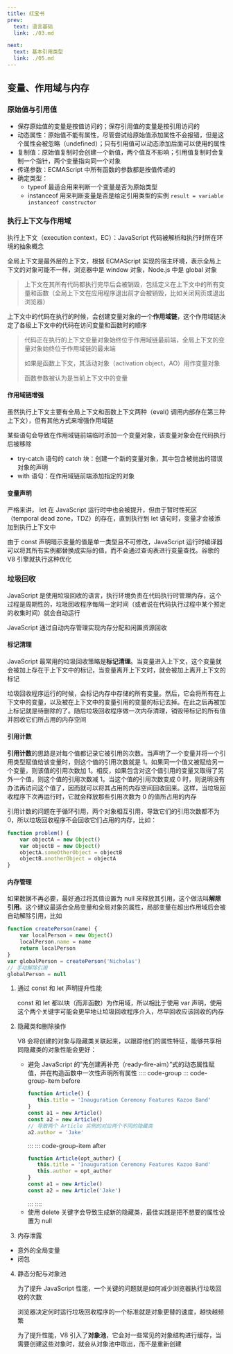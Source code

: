 ```yaml
---
title: 红宝书
prev:
  text: 语言基础
  link: ./03.md

next:
  text: 基本引用类型
  link: ./05.md
---
```


## 变量、作用域与内存

### 原始值与引用值

- 保存原始值的变量是按值访问的；保存引用值的变量是按引用访问的
- 动态属性：原始值不能有属性，尽管尝试给原始值添加属性不会报错，但是这个属性会被忽略（undefined）；只有引用值可以动态添加后面可以使用的属性
- 复制值：原始值复制时会创建一个新值，两个值互不影响；引用值复制时会复制一个指针，两个变量指向同一个对象
- 传递参数：ECMAScript 中所有函数的参数都是按值传递的
- 确定类型：
  - typeof 最适合用来判断一个变量是否为原始类型
  - instanceof 用来判断变量是否是给定引用类型的实例 `result = variable instanceof constructor`

### 执行上下文与作用域

执行上下文（execution context，EC）：JavaScript 代码被解析和执行时所在环境的抽象概念

全局上下文是最外层的上下文，根据 ECMAScript 实现的宿主环境，表示全局上下文的对象可能不一样，浏览器中是 window 对象，Node.js 中是 global 对象

> 上下文在其所有代码都执行完毕后会被销毁，包括定义在上下文中的所有变量和函数（全局上下文在应用程序退出前才会被销毁，比如关闭网页或退出浏览器）

上下文中的代码在执行的时候，会创建变量对象的一个**作用域链**，这个作用域链决定了各级上下文中的代码在访问变量和函数时的顺序

> 代码正在执行的上下文变量对象始终位于作用域链最前端，全局上下文的变量对象始终位于作用域链的最末端
>
> 如果是函数上下文，其活动对象（activation object，AO）用作变量对象
>
> 函数参数被认为是当前上下文中的变量

#### 作用域链增强

虽然执行上下文主要有全局上下文和函数上下文两种（eval() 调用内部存在第三种上下文），但有其他方式来增强作用域链

某些语句会导致在作用域链前端临时添加一个变量对象，该变量对象会在代码执行后被移除

- try-catch 语句的 catch 块：创建一个新的变量对象，其中包含被抛出的错误对象的声明
- with 语句：在作用域链前端添加指定的对象

#### 变量声明

严格来讲， let 在 JavaScript 运行时中也会被提升，但由于暂时性死区（temporal dead zone，TDZ）的存在，直到执行到 let 语句时，变量才会被添加到执行上下文中

由于 const 声明暗示变量的值是单一类型且不可修改，JavaScript 运行时编译器可以将其所有实例都替换成实际的值，而不会通过查询表进行变量查找。谷歌的 V8 引擎就执行这种优化

### 垃圾回收

JavaScript 是使用垃圾回收的语言，执行环境负责在代码执行时管理内存，这个过程是周期性的，垃圾回收程序每隔一定时间（或者说在代码执行过程中某个预定的收集时间）就会自动运行

JavaScript 通过自动内存管理实现内存分配和闲置资源回收

#### 标记清理

JavaScript 最常用的垃圾回收策略是**标记清理**。当变量进入上下文，这个变量就会被加上存在于上下文中的标记，当变量离开上下文时，就会被加上离开上下文的标记

垃圾回收程序运行的时候，会标记内存中存储的所有变量。然后，它会将所有在上下文中的变量，以及被在上下文中的变量引用的变量的标记去掉。在此之后再被加上标记就是待删除的了。随后垃圾回收程序做一次内存清理，销毁带标记的所有值并回收它们所占用的内存空间

#### 引用计数

**引用计数**的思路是对每个值都记录它被引用的次数。当声明了一个变量并将一个引用类型赋值给该变量时，则这个值的引用次数就是 1。如果同一个值又被赋给另一个变量，则该值的引用次数加 1。相反，如果包含对这个值引用的变量又取得了另外一个值，则这个值的引用次数减 1。当这个值的引用次数变成 0 时，则说明没有办法再访问这个值了，因而就可以将其占用的内存空间回收回来。这样，当垃圾回收程序下次再运行时，它就会释放那些引用次数为 0 的值所占用的内存

引用计数的问题在于循环引用，两个对象相互引用，导致它们的引用次数都不为 0，所以垃圾回收程序不会回收它们占用的内存，比如：

```js
function problem() {
	var objectA = new Object()
	var objectB = new Object()
	objectA.someOtherObject = objectB
	objectB.anotherObject = objectA
}
```

#### 内存管理

如果数据不再必要，最好通过将其值设置为 null 来释放其引用，这个做法叫**解除引用**。这个建议最适合全局变量和全局对象的属性，局部变量在超出作用域后会被自动解除引用，比如

```js
function createPerson(name) {
	var localPerson = new Object()
	localPerson.name = name
	return localPerson
}
var globalPerson = createPerson('Nicholas')
// 手动解除引用
globalPerson = null
```

1. 通过 const 和 let 声明提升性能

   const 和 let 都以块（而非函数）为作用域，所以相比于使用 var 声明，使用这个两个关键字可能会更早地让垃圾回收程序介入，尽早回收应该回收的内存

2. 隐藏类和删除操作

   V8 会将创建的对象与隐藏类关联起来，以跟踪他们的属性特征，能够共享相同隐藏类的对象性能会更好：

   - 避免 JavaScript 的“先创建再补充（ready-fire-aim）”式的动态属性赋值，并在构造函数中一次性声明所有属性
     :::: code-group
     ::: code-group-item before
     ```js
     function Article() {
     	this.title = 'Inauguration Ceremony Features Kazoo Band'
     }
     const a1 = new Article()
     const a2 = new Article()
     // 导致两个 Article 实例的对应两个不同的隐藏类
     a2.author = 'Jake'
     ```
     :::
     ::: code-group-item after
     ```js
     function Article(opt_author) {
     	this.title = 'Inauguration Ceremony Features Kazoo Band'
     	this.author = opt_author
     }
     const a1 = new Article()
     const a2 = new Article('Jake')
     ```
     :::
     ::::
   - 使用 delete 关键字会导致生成新的隐藏类，最佳实践是把不想要的属性设置为 null

3. 内存泄露

- 意外的全局变量
- 闭包

4. 静态分配与对象池

   为了提升 JavaScript 性能，一个关键的问题就是如何减少浏览器执行垃圾回收的次数

   浏览器决定何时运行垃圾回收程序的一个标准就是对象更替的速度，越快越频繁

   为了提升性能，V8 引入了**对象池**，它会对一些常见的对象结构进行缓存，当需要创建这些对象时，就会从对象池中取出，而不是重新创建
